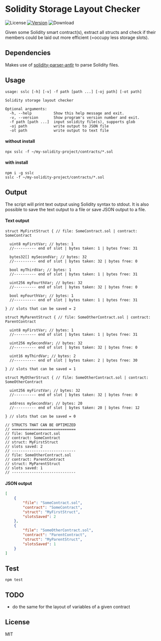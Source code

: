 # **S**olidity **S**torage **L**ayout **C**hecker

![License](https://img.shields.io/github/license/rmi7/sslc.svg?style=flat-square)
[![Version](https://img.shields.io/npm/v/sslc.svg?style=flat-square&label=version)](https://www.npmjs.com/package/sslc)
![Download](https://img.shields.io/npm/dt/sslc.svg)

Given some Solidity smart contract(s), extract all structs and check if their members could be laid out more efficient (=occupy less storage slots).

## Dependencies

Makes use of [solidity-parser-antlr](https://github.com/federicobond/solidity-parser-antlr) to parse Solidity files.

## Usage

```
usage: sslc [-h] [-v] -f path [path ...] [-oj path] [-ot path]

Solidity storage layout checker

Optional arguments:
  -h, --help          Show this help message and exit.
  -v, --version       Show program's version number and exit.
  -f path [path ...]  input solidity file(s), supports glob
  -oj path            write output to JSON file
  -ot path            write output to text file
```

#### without install

```
npx sslc -f ~/my-solidity-project/contracts/*.sol
```

#### with install

```
npm i -g sslc
sslc -f ~/my-solidity-project/contracts/*.sol
```

## Output

The script will print text output using Solidity syntax to stdout. 
It is also possible to save the text output to a file or save JSON output to a file.

#### Text output

```Solidity
struct MyFirstStruct { // file: SomeContract.sol | contract: SomeContract

  uint8 myFirstVar; // bytes: 1
  //---------- end of slot | bytes taken: 1 | bytes free: 31
  
  bytes32[] mySecondVar; // bytes: 32
  //---------- end of slot | bytes taken: 32 | bytes free: 0
  
  bool myThirdVar; // bytes: 1
  //---------- end of slot | bytes taken: 1 | bytes free: 31
  
  uint256 myFourthVar; // bytes: 32
  //---------- end of slot | bytes taken: 32 | bytes free: 0
  
  bool myFourthVar; // bytes: 1
  //---------- end of slot | bytes taken: 1 | bytes free: 31
 
} // slots that can be saved = 2

struct MyParentStruct { // file: SomeOtherContract.sol | contract: ParentContract

  uint8 myFirstVar; // bytes: 1
  //---------- end of slot | bytes taken: 1 | bytes free: 31
  
  uint256 mySecondVar; // bytes: 32
  //---------- end of slot | bytes taken: 32 | bytes free: 0
  
  uint16 myThirdVar; // bytes: 2
  //---------- end of slot | bytes taken: 2 | bytes free: 30
  
} // slots that can be saved = 1

struct MyOtherStruct { // file: SomeOtherContract.sol | contract: SomeOtherContract

  uint256 myFirstVar; // bytes: 32
  //---------- end of slot | bytes taken: 32 | bytes free: 0
  
  address mySecondVar; // bytes: 20
  //---------- end of slot | bytes taken: 20 | bytes free: 12
 
} // slots that can be saved = 0

// STRUCTS THAT CAN BE OPTIMIZED
// =============================
// file: SomeContract.sol
// contract: SomeContract
// struct: MyFirstStruct
// slots saved: 2
// -----------------------------
// file: SomeOtherContract.sol
// contract: ParentContract
// struct: MyParentStruct
// slots saved: 1
// -----------------------------
```

#### JSON output

```json
[
    {
        "file": "SomeContract.sol",
        "contract": "SomeContract",
        "struct": "MyFirstStruct",
        "slotsSaved": 2
    },
    {
        "file": "SomeOtherContract.sol",
        "contract": "ParentContract",
        "struct": "MyParentStruct",
        "slotsSaved": 1
    }
]
```

## Test

`npm test`

## TODO

- do the same for the layout of variables of a given contract

## License

MIT
